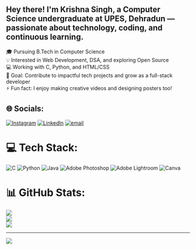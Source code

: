 ## Hey there! I'm Krishna Singh, a Computer Science undergraduate at UPES, Dehradun — passionate about technology, coding, and continuous learning.

🎓 Pursuing B.Tech in Computer Science<br/>
💡 Interested in Web Development, DSA, and exploring Open Source<br/>
💻 Working with C, Python, and HTML/CSS<br/>
🎯 Goal: Contribute to impactful tech projects and grow as a full-stack developer<br/>
⚡ Fun fact: I enjoy making creative videos and designing posters too!<br/>

## 🌐 Socials:
[![Instagram](https://img.shields.io/badge/Instagram-%23E4405F.svg?logo=Instagram&logoColor=white)](https://instagram.com/krixhnasingh) [![LinkedIn](https://img.shields.io/badge/LinkedIn-%230077B5.svg?logo=linkedin&logoColor=white)](https://linkedin.com/in/krishna-singh-ks120212) [![email](https://img.shields.io/badge/Email-D14836?logo=gmail&logoColor=white)](mailto:krishnarajput0990@gmail.com) 

# 💻 Tech Stack:
![C](https://img.shields.io/badge/c-%2300599C.svg?style=for-the-badge&logo=c&logoColor=white) ![Python](https://img.shields.io/badge/python-3670A0?style=for-the-badge&logo=python&logoColor=ffdd54) ![Java](https://img.shields.io/badge/java-%23ED8B00.svg?style=for-the-badge&logo=openjdk&logoColor=white) ![Adobe Photoshop](https://img.shields.io/badge/adobe%20photoshop-%2331A8FF.svg?style=for-the-badge&logo=adobe%20photoshop&logoColor=white) ![Adobe Lightroom](https://img.shields.io/badge/Adobe%20Lightroom-31A8FF.svg?style=for-the-badge&logo=Adobe%20Lightroom&logoColor=white) ![Canva](https://img.shields.io/badge/Canva-%2300C4CC.svg?style=for-the-badge&logo=Canva&logoColor=white)
# 📊 GitHub Stats:
![](https://github-readme-stats.vercel.app/api?username=KrixhnaSingh&theme=merko&hide_border=false&include_all_commits=false&count_private=false)<br/>
![](https://nirzak-streak-stats.vercel.app/?user=KrixhnaSingh&theme=merko&hide_border=false)<br/>
![](https://github-readme-stats.vercel.app/api/top-langs/?username=KrixhnaSingh&theme=merko&hide_border=false&include_all_commits=false&count_private=false&layout=compact)

---
[![](https://visitcount.itsvg.in/api?id=KrixhnaSingh&icon=0&color=0)](https://visitcount.itsvg.in)

<!-- Proudly created with GPRM ( https://gprm.itsvg.in ) -->
